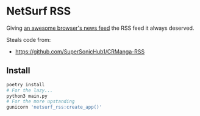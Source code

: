 # NetSurf RSS

Giving [an awesome browser's news feed][news] the RSS feed it always deserved.

Steals code from:
- https://github.com/SuperSonicHub1/CRManga-RSS

## Install
```bash
poetry install
# For the lazy...
python3 main.py 
# For the more upstanding
gunicorn 'netsurf_rss:create_app()'
```

[news]: https://www.netsurf-browser.org/about/news.html
